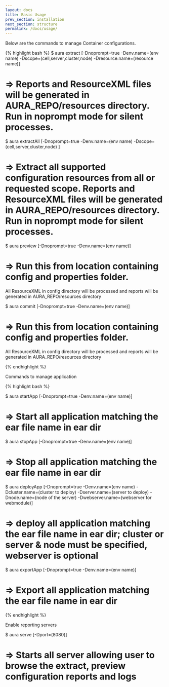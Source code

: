 ```yaml
---
layout: docs
title: Basic Usage
prev_section: installation
next_section: structure
permalink: /docs/usage/
---
```


Below are the commands to manage Container configurations.  
 
{% highlight bash %}
$ aura extract [-Dnoprompt=true -Denv.name=(env name) -Dscope=(cell,server,cluster,node) -Dresource.name=(resource name)]
# => Reports and ResourceXML files will be generated in AURA_REPO/resources directory. Run in noprompt mode for silent processes.

$ aura extractAll [-Dnoprompt=true -Denv.name=(env name) -Dscope=(cell,server,cluster,node) ]
# => Extract all supported configuration resources from all or requested scope. Reports and ResourceXML files will be generated in AURA_REPO/resources directory. Run in noprompt mode for silent processes.

$ aura preview [-Dnoprompt=true -Denv.name=(env name)]
# => Run this from location containing config and properties folder. 
All ResourceXML in config directory will be processed and reports will be generated in AURA_REPO/resources directory

$ aura commit  [-Dnoprompt=true -Denv.name=(env name)]
# => Run this from location containing config and properties folder. 
All ResourceXML in config directory will be processed and reports will be generated in AURA_REPO/resources directory

{% endhighlight %}

Commands to manage application 

{% highlight bash %}

$ aura startApp [-Dnoprompt=true -Denv.name=(env name)]
# =>  Start all application matching the ear file name in ear dir

$ aura stopApp [-Dnoprompt=true -Denv.name=(env name)]
# =>  Stop all application matching the ear file name in ear dir

$ aura deployApp [-Dnoprompt=true -Denv.name=(env name) -Dcluster.name=(cluster to deploy) -Dserver.name=(server to deploy) -Dnode.name=(node of the server) -Dwebserver.name=(webserver for webmodule)]
# =>  deploy all application matching the ear file name in ear dir; cluster or server & node must be specified, webserver is optional

$ aura exportApp [-Dnoprompt=true -Denv.name=(env name)]
# =>  Export all application matching the ear file name in ear dir

{% endhighlight %}

Enable reporting servers  

$ aura serve [-Dport=(8080)]
# =>  Starts all server allowing user to browse the extract, preview configuration reports and logs


